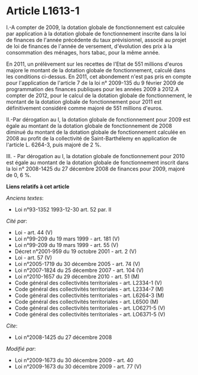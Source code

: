 # Article L1613-1

I.-A compter de 2009, la dotation globale de fonctionnement est calculée par application à la dotation globale de
fonctionnement inscrite dans la loi de finances de l'année précédente du taux prévisionnel, associé au projet de loi de
finances de l'année de versement, d'évolution des prix à la consommation des ménages, hors tabac, pour la même année.

En 2011, un prélèvement sur les recettes de l'Etat de 551 millions d'euros majore le montant de la dotation globale de
fonctionnement, calculé dans les conditions ci-dessus. En 2011, cet abondement n'est pas pris en compte pour l'application de
l'article 7 de la loi n° 2009-135 du 9 février 2009 de programmation des finances publiques pour les années 2009 à 2012.A
compter de 2012, pour le calcul de la dotation globale de fonctionnement, le montant de la dotation globale de fonctionnement
pour 2011 est définitivement considéré comme majoré de 551 millions d'euros. 

II.-Par dérogation au I, la dotation globale de fonctionnement pour 2009 est égale au montant de la dotation globale de
fonctionnement de 2008 diminué du montant de la dotation globale de fonctionnement calculée en 2008 au profit de la
collectivité de Saint-Barthélemy en application de l'article L. 6264-3, puis majoré de 2 %.

III. - Par dérogation au I, la dotation globale de fonctionnement pour 2010 est égale au montant de la dotation globale de
fonctionnement inscrit dans la loi n° 2008-1425 du 27 décembre 2008 de finances pour 2009, majoré de 0, 6 %.

**Liens relatifs à cet article**

_Anciens textes_:

  - Loi n°93-1352 1993-12-30 art. 52 par. II

_Cité par_:

  - Loi - art. 44 (V)
  - Loi n°99-209 du 19 mars 1999 - art. 181 (V)
  - Loi n°99-209 du 19 mars 1999 - art. 55 (V)
  - Décret n°2001-959 du 19 octobre 2001 - art. 2 (V)
  - Loi - art. 57 (V)
  - Loi n°2005-1719 du 30 décembre 2005 - art. 74 (V)
  - Loi n°2007-1824 du 25 décembre 2007 - art. 104 (V)
  - Loi n°2010-1657 du 29 décembre 2010 - art. 51 (M)
  - Code général des collectivités territoriales - art. L2334-1 (V)
  - Code général des collectivités territoriales - art. L2334-7 (M)
  - Code général des collectivités territoriales - art. L6264-3 (M)
  - Code général des collectivités territoriales - art. L6500 (M)
  - Code général des collectivités territoriales - art. LO6271-5 (V)
  - Code général des collectivités territoriales - art. LO6371-5 (V)

_Cite_:

  - Loi n°2008-1425 du 27 décembre 2008

_Modifié par_:

  - Loi n°2009-1673 du 30 décembre 2009 - art. 40
  - Loi n°2009-1673 du 30 décembre 2009 - art. 77 (V)
